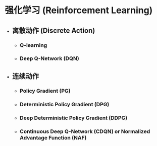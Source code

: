 # 强化学习 (Reinforcement Learning)


* ## 离散动作 (Discrete Action)

    - ### Q-learning

    - ### Deep Q-Network (DQN)

* ## 连续动作

    - ### Policy Gradient (PG)

    - ### Deterministic Policy Gradient (DPG)

    - ### Deep Deterministic Policy Gradient (DDPG)

    - ### Continuous Deep Q-Network (CDQN) or Normalized Advantage Function (NAF)